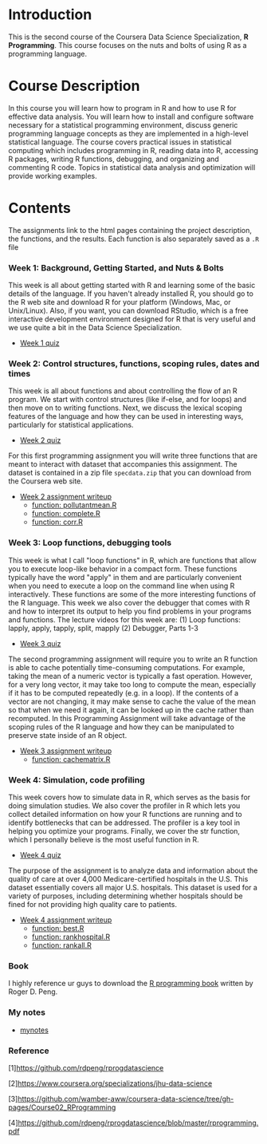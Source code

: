 # Introduction

This is the second course of the Coursera Data Science Specialization, **R Programming**. This course focuses on the nuts and bolts of using R as a programming language.

# Course Description

In this course you will learn how to program in R and how to use R for effective data analysis. You will learn how to install and configure software necessary for a statistical programming environment, discuss generic programming language concepts as they are implemented in a high-level statistical language. The course covers practical issues in statistical computing which includes programming in R, reading data into R, accessing R packages, writing R functions, debugging, and organizing and commenting R code. Topics in statistical data analysis and optimization will provide working examples.

# Contents

The assignments link to the html pages containing the project description, the functions, and the results. Each function is also separately saved as a `.R` file

### Week 1: Background, Getting Started, and Nuts & Bolts

This week is all about getting started with R and learning some of the basic details of the language. If you haven't already installed R, you should go to the R web site and download R for your platform (Windows, Mac, or Unix/Linux). Also, if you want, you can download RStudio, which is a free interactive development environment designed for R that is very useful and we use quite a bit in the Data Science Specialization.
  - [Week 1 quiz](https://wamber-aww.github.io/coursera-data-science/Course02_RProgramming/W1Quiz.html)  

### Week 2: Control structures, functions, scoping rules, dates and times

This week is all about functions and about controlling the flow of an R program. We start with control structures (like if-else, and for loops) and then move on to writing functions. Next, we discuss the lexical scoping features of the language and how they can be used in interesting ways, particularly for statistical applications.
  - [Week 2 quiz](https://wamber-aww.github.io/coursera-data-science/Course02_RProgramming/W2Quiz.html)  

For this first programming assignment you will write three functions that are meant to interact with dataset that accompanies this assignment. The dataset is contained in a zip file `specdata.zip` that you can download from the Coursera web site.
  - [Week 2 assignment writeup](https://wamber-aww.github.io/coursera-data-science/Course02_RProgramming/W2Hw.html)  
    - [function: pollutantmean.R](https://github.com/wamber-aww/coursera-data-science/blob/gh-pages/Course02_RProgramming/pollutantmean.R)  
    - [function: complete.R](https://github.com/wamber-aww/coursera-data-science/blob/gh-pages/Course02_RProgramming/complete.R)
    - [function: corr.R](https://github.com/wamber-aww/coursera-data-science/blob/gh-pages/Course02_RProgramming/corr.R)

### Week 3: Loop functions, debugging tools

This week is what I call "loop functions" in R, which are functions that allow you to execute loop-like behavior in a compact form. These functions typically have the word "apply" in them and are particularly convenient when you need to execute a loop on the command line when using R interactively. These functions are some of the more interesting functions of the R language. This week we also cover the debugger that comes with R and how to interpret its output to help you find problems in your programs and functions. The lecture videos for this week are: (1) Loop functions: lapply, apply, tapply, split, mapply (2) Debugger, Parts 1-3
  - [Week 3 quiz](https://wamber-aww.github.io/coursera-data-science/Course02_RProgramming/W3Quiz.html)  

The second programming assignment will require you to write an R function is able to cache potentially time-consuming computations. For example, taking the mean of a numeric vector is typically a fast operation. However, for a very long vector, it may take too long to compute the mean, especially if it has to be computed repeatedly (e.g. in a loop). If the contents of a vector are not changing, it may make sense to cache the value of the mean so that when we need it again, it can be looked up in the cache rather than recomputed. In this Programming Assignment will take advantage of the scoping rules of the R language and how they can be manipulated to preserve state inside of an R object.
  - [Week 3 assignment writeup](https://wamber-aww.github.io/coursera-data-science/Course02_RProgramming/W3Hw.html) 
    - [function: cachematrix.R](https://github.com/wamber-aww/coursera-data-science/blob/gh-pages/Course02_RProgramming/cachematrix.R) 

### Week 4: Simulation, code profiling
This week covers how to simulate data in R, which serves as the basis for doing simulation studies. We also cover the profiler in R which lets you collect detailed information on how your R functions are running and to identify bottlenecks that can be addressed. The profiler is a key tool in helping you optimize your programs. Finally, we cover the str function, which I personally believe is the most useful function in R.
  - [Week 4 quiz](https://wamber-aww.github.io/coursera-data-science/Course02_RProgramming/W4Quiz.html)  

The purpose of the assignment is to analyze data and information about the quality of care at over 4,000 Medicare-certified hospitals in the U.S. This dataset essentially covers all major U.S. hospitals. This dataset is used for a variety of purposes, including determining whether hospitals should be fined for not providing high quality care to patients.
  - [Week 4 assignment writeup](https://wamber-aww.github.io/coursera-data-science/Course02_RProgramming/W4Hw.html) 
    - [function: best.R](https://github.com/wamber-aww/coursera-data-science/blob/gh-pages/Course02_RProgramming/best.R)
    - [function: rankhospital.R](https://github.com/wamber-aww/coursera-data-science/blob/gh-pages/Course02_RProgramming/rankhospital.R)
    - [function: rankall.R](https://github.com/wamber-aww/coursera-data-science/blob/gh-pages/Course02_RProgramming/rankall.R)

### Book

I highly reference ur guys to download the [R programming book](https://github.com/rdpeng/rprogdatascience/blob/master/rprogramming.pdf) written by Roger D. Peng.

### My notes

- [mynotes](./mynotes.md)

### Reference

[1]https://github.com/rdpeng/rprogdatascience

[2]https://www.coursera.org/specializations/jhu-data-science

[3]https://github.com/wamber-aww/coursera-data-science/tree/gh-pages/Course02_RProgramming

[4]https://github.com/rdpeng/rprogdatascience/blob/master/rprogramming.pdf
